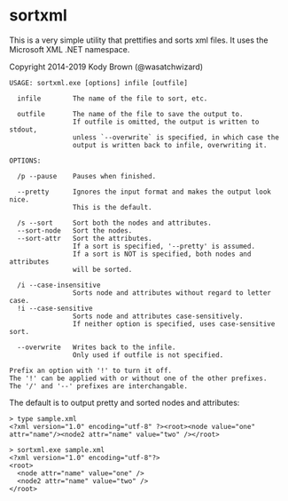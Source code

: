sortxml
=======

This is a very simple utility that prettifies and sorts xml files.
It uses the Microsoft XML .NET namespace.

Copyright 2014-2019 Kody Brown (@wasatchwizard)

    USAGE: sortxml.exe [options] infile [outfile]

      infile        The name of the file to sort, etc.

      outfile       The name of the file to save the output to.
                    If outfile is omitted, the output is written to stdout,
                    unless `--overwrite` is specified, in which case the
                    output is written back to infile, overwriting it.

    OPTIONS:

      /p --pause    Pauses when finished.

      --pretty      Ignores the input format and makes the output look nice.
                    This is the default.

      /s --sort     Sort both the nodes and attributes.
      --sort-node   Sort the nodes.
      --sort-attr   Sort the attributes.
                    If a sort is specified, '--pretty' is assumed.
                    If a sort is NOT is specified, both nodes and attributes
                    will be sorted.

      /i --case-insensitive
                    Sorts node and attributes without regard to letter case.
      !i --case-sensitive
                    Sorts node and attributes case-sensitively.
                    If neither option is specified, uses case-sensitive sort.

      --overwrite   Writes back to the infile.
                    Only used if outfile is not specified.

    Prefix an option with '!' to turn it off.
    The '!' can be applied with or without one of the other prefixes.
    The '/' and '--' prefixes are interchangable.

The default is to output pretty and sorted nodes and attributes:

    > type sample.xml
    <?xml version="1.0" encoding="utf-8" ?><root><node value="one" attr="name"/><node2 attr="name" value="two" /></root>

    > sortxml.exe sample.xml
    <?xml version="1.0" encoding="utf-8"?>
    <root>
      <node attr="name" value="one" />
      <node2 attr="name" value="two" />
    </root>
